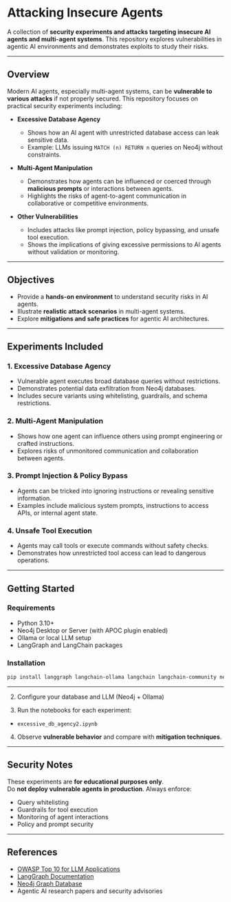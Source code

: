# Attacking Insecure Agents

A collection of **security experiments and attacks targeting insecure AI agents and multi-agent systems**. This repository explores vulnerabilities in agentic AI environments and demonstrates exploits to study their risks.

---

## Overview

Modern AI agents, especially multi-agent systems, can be **vulnerable to various attacks** if not properly secured. This repository focuses on practical security experiments including:

- **Excessive Database Agency**
  - Shows how an AI agent with unrestricted database access can leak sensitive data.
  - Example: LLMs issuing `MATCH (n) RETURN n` queries on Neo4j without constraints.

- **Multi-Agent Manipulation**
  - Demonstrates how agents can be influenced or coerced through **malicious prompts** or interactions between agents.
  - Highlights the risks of agent-to-agent communication in collaborative or competitive environments.

- **Other Vulnerabilities**
  - Includes attacks like prompt injection, policy bypassing, and unsafe tool execution.
  - Shows the implications of giving excessive permissions to AI agents without validation or monitoring.

---

## Objectives

- Provide a **hands-on environment** to understand security risks in AI agents.  
- Illustrate **realistic attack scenarios** in multi-agent systems.  
- Explore **mitigations and safe practices** for agentic AI architectures.  

---

## Experiments Included

### 1. Excessive Database Agency
- Vulnerable agent executes broad database queries without restrictions.  
- Demonstrates potential data exfiltration from Neo4j databases.  
- Includes secure variants using whitelisting, guardrails, and schema restrictions.  

### 2. Multi-Agent Manipulation
- Shows how one agent can influence others using prompt engineering or crafted instructions.  
- Explores risks of unmonitored communication and collaboration between agents.  

### 3. Prompt Injection & Policy Bypass
- Agents can be tricked into ignoring instructions or revealing sensitive information.  
- Examples include malicious system prompts, instructions to access APIs, or internal agent state.  

### 4. Unsafe Tool Execution
- Agents may call tools or execute commands without safety checks.  
- Demonstrates how unrestricted tool access can lead to dangerous operations.  

---

## Getting Started

### Requirements
- Python 3.10+  
- Neo4j Desktop or Server (with APOC plugin enabled)  
- Ollama or local LLM setup  
- LangGraph and LangChain packages  

### Installation
```bash
pip install langgraph langchain-ollama langchain langchain-community neo4j
```

---

2. Configure your database and LLM (Neo4j + Ollama)

3. Run the notebooks for each experiment:
- `excessive_db_agency2.ipynb`

4. Observe **vulnerable behavior** and compare with **mitigation techniques**.  

---

## Security Notes
These experiments are **for educational purposes only**.  
Do **not deploy vulnerable agents in production**. Always enforce:
- Query whitelisting  
- Guardrails for tool execution  
- Monitoring of agent interactions  
- Policy and prompt security  

---

## References
- [OWASP Top 10 for LLM Applications](https://owasp.org/www-project-top-10-for-large-language-model-applications/)  
- [LangGraph Documentation](https://github.com/Arcanum-Sec/langgraph)  
- [Neo4j Graph Database](https://neo4j.com/)  
- Agentic AI research papers and security advisories


